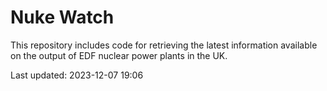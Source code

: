 # Nuke Watch

This repository includes code for retrieving the latest information available on the output of EDF nuclear power plants in the UK.

Last updated: 2023-12-07 19:06